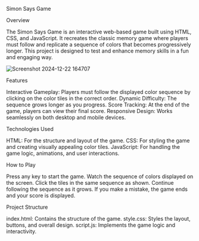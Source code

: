 Simon Says Game

Overview

The Simon Says Game is an interactive web-based game built using HTML, CSS, and JavaScript.
It recreates the classic memory game where players must follow and replicate a sequence of colors that becomes progressively longer.
This project is designed to test and enhance memory skills in a fun and engaging way.

![Screenshot 2024-12-22 164707](https://github.com/user-attachments/assets/5130deff-15f8-4cab-8a43-1449029280f6)



Features

Interactive Gameplay: Players must follow the displayed color sequence by clicking on the color tiles in the correct order.
Dynamic Difficulty: The sequence grows longer as you progress.
Score Tracking: At the end of the game, players can view their final score.
Responsive Design: Works seamlessly on both desktop and mobile devices.

Technologies Used

HTML: For the structure and layout of the game.
CSS: For styling the game and creating visually appealing color tiles.
JavaScript: For handling the game logic, animations, and user interactions.

How to Play

Press any key to start the game.
Watch the sequence of colors displayed on the screen.
Click the tiles in the same sequence as shown.
Continue following the sequence as it grows.
If you make a mistake, the game ends and your score is displayed.

Project Structure

index.html: Contains the structure of the game.
style.css: Styles the layout, buttons, and overall design.
script.js: Implements the game logic and interactivity.
